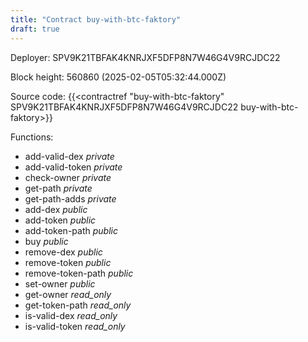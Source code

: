```yaml
---
title: "Contract buy-with-btc-faktory"
draft: true
---
```

Deployer: SPV9K21TBFAK4KNRJXF5DFP8N7W46G4V9RCJDC22


 



Block height: 560860 (2025-02-05T05:32:44.000Z)

Source code: {{<contractref "buy-with-btc-faktory" SPV9K21TBFAK4KNRJXF5DFP8N7W46G4V9RCJDC22 buy-with-btc-faktory>}}

Functions:

* add-valid-dex _private_
* add-valid-token _private_
* check-owner _private_
* get-path _private_
* get-path-adds _private_
* add-dex _public_
* add-token _public_
* add-token-path _public_
* buy _public_
* remove-dex _public_
* remove-token _public_
* remove-token-path _public_
* set-owner _public_
* get-owner _read_only_
* get-token-path _read_only_
* is-valid-dex _read_only_
* is-valid-token _read_only_
